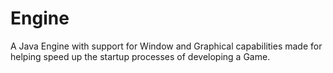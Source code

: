 # Engine
A Java Engine with support for Window and Graphical capabilities made for helping speed up the startup processes of developing a Game. 
